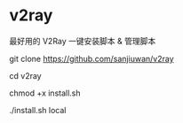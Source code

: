 # v2ray
最好用的 V2Ray 一键安装脚本 &amp; 管理脚本

git clone https://github.com/sanjiuwan/v2ray

cd v2ray

chmod +x install.sh

./install.sh local
